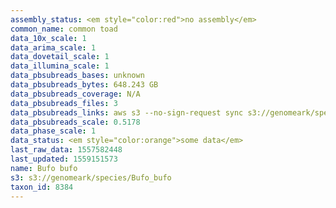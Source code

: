 ```yaml
---
assembly_status: <em style="color:red">no assembly</em>
common_name: common toad
data_10x_scale: 1
data_arima_scale: 1
data_dovetail_scale: 1
data_illumina_scale: 1
data_pbsubreads_bases: unknown
data_pbsubreads_bytes: 648.243 GB
data_pbsubreads_coverage: N/A
data_pbsubreads_files: 3
data_pbsubreads_links: aws s3 --no-sign-request sync s3://genomeark/species/Bufo_bufo/aBufBuf1/genomic_data/pacbio/ . --exclude "*scraps.bam*"<br>
data_pbsubreads_scale: 0.5178
data_phase_scale: 1
data_status: <em style="color:orange">some data</em>
last_raw_data: 1557582448
last_updated: 1559151573
name: Bufo bufo
s3: s3://genomeark/species/Bufo_bufo
taxon_id: 8384
---
```

